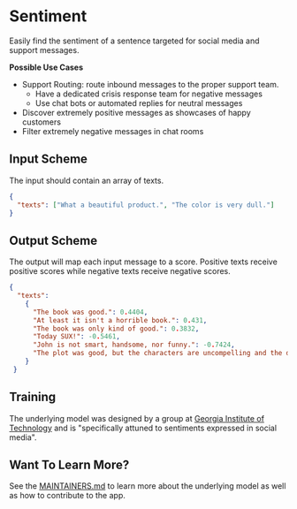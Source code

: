 # Sentiment
Easily find the sentiment of a sentence targeted for social media and support messages.

**Possible Use Cases**
  * Support Routing: route inbound messages to the proper support team.
    - Have a dedicated crisis response team for negative messages
    - Use chat bots or automated replies for neutral messages
  * Discover extremely positive messages as showcases of happy customers
  * Filter extremely negative messages in chat rooms
  

## Input Scheme
The input should contain an array of texts. 
``` json
{
  "texts": ["What a beautiful product.", "The color is very dull."]
}
```

## Output Scheme
The output will map each input message to a score. Positive texts receive positive scores while negative texts receive negative
scores. 
 
``` json
{
  "texts": 
    {
      "The book was good.": 0.4404,
      "At least it isn't a horrible book.": 0.431,
      "The book was only kind of good.": 0.3832,
      "Today SUX!": -0.5461,
      "John is not smart, handsome, nor funny.": -0.7424,
      "The plot was good, but the characters are uncompelling and the dialog is not great.": -0.7042
    }
 }
```


## Training
The underlying model was designed by a group at [Georgia Institute of Technology][1] and is "specifically attuned to 
sentiments expressed in social media".


## Want To Learn More?
See the [MAINTAINERS.md][2] to learn more about the underlying model as well as how to contribute to the app.


[1]: http://www.gatech.edu/
[2]: https://github.com/DopplerFoundation/example-app-sentiment/blob/master/MAINTAINERS.md
